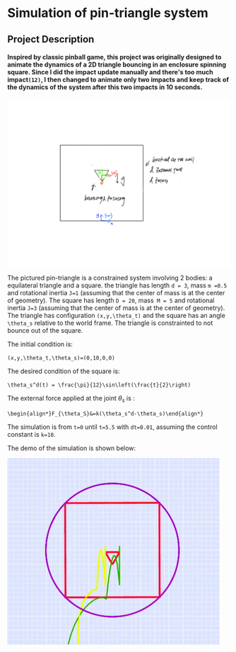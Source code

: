 # Simulation of pin-triangle system
## Project Description
#### Inspired by classic pinball game, this project was originally designed to animate the dynamics of a 2D triangle bouncing in an enclosure spinning square. Since I did the impact update manually and there's too much impact```(12)```, I then changed to animate only two impacts and keep track of the dynamics of the system after this two impacts in 10 seconds.

![](proposal.png)

The pictured pin-triangle is a constrained system involving 2 bodies: a equilateral triangle and a square. the triangle has length ```d = 3```, mass ```m =0.5``` and rotational inertia ```J=1``` (assuming that the center of mass is at the center of geometry). The square has length ```D = 20```, mass``` M = 5``` and rotational inertia ```J=3``` (assuming that the center of mass is at the center of geometry). The triangle has configuration ```(x,y,\theta_t)``` and the square has an angle ```\theta_s``` relative to the world frame. The triangle is constrainted to not bounce out of the square.

The initial condition is: 
```
(x,y,\theta_t,\theta_s)=(0,10,0,0)
```

The desired condition of the square is:
```
\theta_s^d(t) = \frac{\pi}{12}\sin\left(\frac{t}{2}\right) 
```
The external force applied at the joint $\theta_s$ is :
```
\begin{align*}F_{\theta_S}&=k(\theta_s^d-\theta_s)\end{align*} 
```

The simulation is from ```t=0``` until ```t=5.5``` with ```dt=0.01```, assuming the control constant is ```k=10```.

The demo of the simulation is shown below:

![](314project.gif)